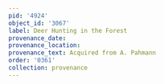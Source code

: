 ```yaml
---
pid: '4924'
object_id: '3067'
label: Deer Hunting in the Forest
provenance_date:
provenance_location:
provenance_text: Acquired from A. Pahmann
order: '0361'
collection: provenance
---
```

